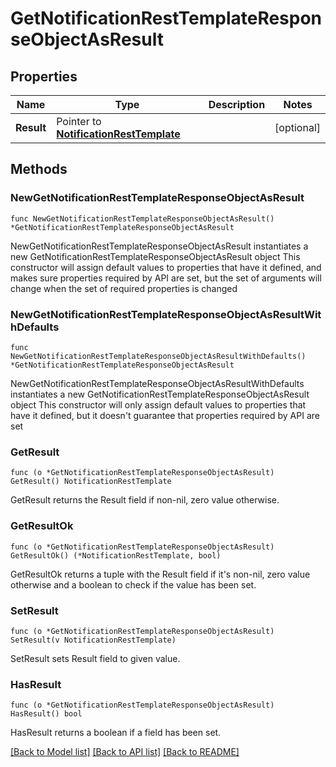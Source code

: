 # GetNotificationRestTemplateResponseObjectAsResult

## Properties

Name | Type | Description | Notes
------------ | ------------- | ------------- | -------------
**Result** | Pointer to [**NotificationRestTemplate**](NotificationRestTemplate.md) |  | [optional] 

## Methods

### NewGetNotificationRestTemplateResponseObjectAsResult

`func NewGetNotificationRestTemplateResponseObjectAsResult() *GetNotificationRestTemplateResponseObjectAsResult`

NewGetNotificationRestTemplateResponseObjectAsResult instantiates a new GetNotificationRestTemplateResponseObjectAsResult object
This constructor will assign default values to properties that have it defined,
and makes sure properties required by API are set, but the set of arguments
will change when the set of required properties is changed

### NewGetNotificationRestTemplateResponseObjectAsResultWithDefaults

`func NewGetNotificationRestTemplateResponseObjectAsResultWithDefaults() *GetNotificationRestTemplateResponseObjectAsResult`

NewGetNotificationRestTemplateResponseObjectAsResultWithDefaults instantiates a new GetNotificationRestTemplateResponseObjectAsResult object
This constructor will only assign default values to properties that have it defined,
but it doesn't guarantee that properties required by API are set

### GetResult

`func (o *GetNotificationRestTemplateResponseObjectAsResult) GetResult() NotificationRestTemplate`

GetResult returns the Result field if non-nil, zero value otherwise.

### GetResultOk

`func (o *GetNotificationRestTemplateResponseObjectAsResult) GetResultOk() (*NotificationRestTemplate, bool)`

GetResultOk returns a tuple with the Result field if it's non-nil, zero value otherwise
and a boolean to check if the value has been set.

### SetResult

`func (o *GetNotificationRestTemplateResponseObjectAsResult) SetResult(v NotificationRestTemplate)`

SetResult sets Result field to given value.

### HasResult

`func (o *GetNotificationRestTemplateResponseObjectAsResult) HasResult() bool`

HasResult returns a boolean if a field has been set.


[[Back to Model list]](../README.md#documentation-for-models) [[Back to API list]](../README.md#documentation-for-api-endpoints) [[Back to README]](../README.md)



